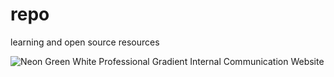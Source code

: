 # repo
learning and open source  resources 



![Neon Green White Professional Gradient  Internal Communication Website](https://user-images.githubusercontent.com/67252408/202278186-4b875dc3-d9e6-4e14-8905-0385b3af3003.png)
